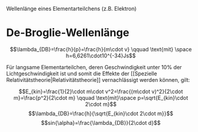Wellenlänge eines Elementarteilchens (z.B. Elektron)

# De-Broglie-Wellenlänge

$$\lambda_{DB}=\frac{h}{p}=\frac{h}{m\cdot v} \qquad \text{mit} \space h=6,6261\cdot10^{-34}Js$$

Für langsame Elementarteilchen, deren Geschwindigkeit unter 10% der Lichtgeschwindigkeit ist und somit die Effekte der [[Spezielle Relativitätstheorie|Relativitätstheorie]] vernachlässigt werden können, gilt:

$$E_{kin}=\frac{1}{2}\cdot m\cdot v^2=\frac{(m\cdot v)^2}{2\cdot m}=\frac{p^2}{2\cdot m} \qquad \text{mit}\space p=\sqrt{E_{kin}\cdot 2\cdot m}$$
$$\lambda_{DB}=\frac{h}{\sqrt{E_{kin}\cdot 2\cdot m}}$$
$$sin{\alpha}=\frac{\lambda_{DB}}{2\cdot d}$$





